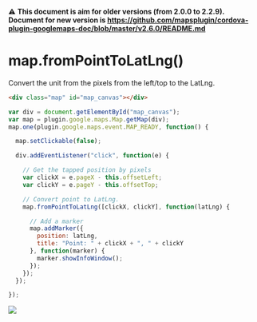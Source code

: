 :warning: **This document is aim for older versions (from 2.0.0 to 2.2.9).
Document for new version is https://github.com/mapsplugin/cordova-plugin-googlemaps-doc/blob/master/v2.6.0/README.md**

# map.fromPointToLatLng()

Convert the unit from the pixels from the left/top to the LatLng.

```html
<div class="map" id="map_canvas"></div>
```

```js
var div = document.getElementById("map_canvas");
var map = plugin.google.maps.Map.getMap(div);
map.one(plugin.google.maps.event.MAP_READY, function() {

  map.setClickable(false);

  div.addEventListener("click", function(e) {

    // Get the tapped position by pixels
    var clickX = e.pageX - this.offsetLeft;
    var clickY = e.pageY - this.offsetTop;

    // Convert point to LatLng.
    map.fromPointToLatLng([clickX, clickY], function(latLng) {

      // Add a marker
      map.addMarker({
        position: latLng,
        title: "Point: " + clickX + ", " + clickY
      }, function(marker) {
        marker.showInfoWindow();
      });
    });
  });

});
```

![](image.gif)
